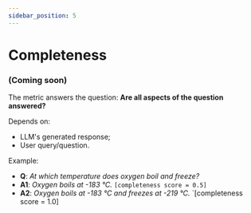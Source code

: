 ```yaml
---
sidebar_position: 5
---
```

# Completeness
### (Coming soon)
The metric answers the question: **Are all aspects of the question answered?**

Depends on:
- LLM's generated response;
- User query/question.

Example:
- **Q**: *At which temperature does oxygen boil and freeze?*
- **A1**: *Oxygen boils at -183 °C.* `[completeness score = 0.5]`
- **A2**: *Oxygen boils at -183 °C and freezes at -219 °C.* `[completeness score = 1.0]